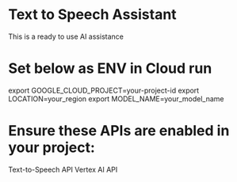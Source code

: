 # Text to Speech Assistant
This is a ready to use AI assistance 

# Set below as ENV in  Cloud run
export GOOGLE_CLOUD_PROJECT=your-project-id
export LOCATION=your_region
export MODEL_NAME=your_model_name

# Ensure these APIs are enabled in your project:
Text-to-Speech API
Vertex AI API
